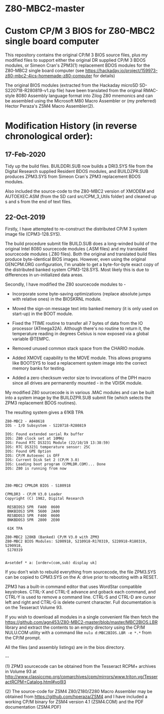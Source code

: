 # Z80-MBC2-master
Custom CP/M 3 BIOS for Z80-MBC2 single board computer
=====================================================

This repository contains the original CP/M 3 BIOS source files, plus
my modified files to support either the original DR supplied CP/M 3
BDOS modules, or Simeon Cran's ZPM3(1) replacement BDOS modules for the
Z80-MBC2 single board computer
(see https://hackaday.io/project/159973-z80-mbc2-4ics-homemade-z80-computer
for details)

The original BIOS modules (extracted from the Hackaday microSD
SD-S220718-R280819-v1.zip file)
have been translated from the original RMAC-style 8080 Assembly language
format into Zilog Z80 mnemonics and can be assembled using the
Microsoft M80 Macro Assembler or (my preferred) Hector Peraza's ZSM4 Macro
Assembler(2).

Modification History (in reverse chronological order):
======================================================

17-Feb-2020
-----------

Tidy up the build files.  BUILDDRI.SUB now builds a DRI3.SYS file from
the Digital Research supplied Resident BDOS modules, and BUILDZPR.SUB
produces ZPM3.SYS from Simeon Cran's ZPM3 replacement BDOS modules.

Also included the source-code to the Z80-MBC2 version of XMODEM and
AUTOEXEC.ASM (from the SD card src/CPM_3_Utils folder) and cleaned
up <NUL>s and <CTRL-Z>s from the end of text files.


22-Oct-2019
-----------

Firstly, I have attempted to re-construct the distributed CP/M 3 system
image file (CPM3-128.SYS).

The build procedure submit file BUILD.SUB does a long-winded build of the
original Intel 8080 sourcecode modules (.ASM files) and my translated
sourcecode modules (.Z80 files).  Both the original and translated build
files produce byte-identical BIOS images.  However, even using the
original GENCPM.ORG configuration, I'm unable to get a byte-for-byte
exact copy of the distributed banked system CPM3-128.SYS. Most likely
this is due to differences in un-initialized data areas.

Secondly, I have modified the Z80 sourcecode modules to -

* Incorporate some byte-saving optimizations (replace absolute jumps with
relative ones) in the BIOSKRNL module.

* Moved the sign-on message text into banked memory (it is only used on
start-up) in the BOOT module.

* Fixed the ?TIME routine to transfer all 7 bytes of data from the IO
processor (ATmega32A).  Although there's no routine to return it, the
temperature reading in degrees Celsius is now exposed via a global
variable @TEMPC.

* Removed unused common stack space from the CHARIO module.

* Added XMOVE capability to the MOVE module.  This allows programs
like BOOTSYS to load a replacement system image into the correct
memory banks for testing.

* Added a zero checksum vector size to invocations of the DPH macro
since all drives are permanently mounted - in the VDISK module.

My modified Z80 sourcecode is in various .MAC modules and can be built
into a system image by the BUILDZPR.SUB submit file (which selects the ZPM3
replacement BDOS routines).

The resulting system gives a 61KB TPA

```
Z80-MBC2 - A040618                                                              
IOS - I/O Subsystem - S220718-R280819                                           
                                                                                
IOS: Found extended serial Rx buffer                                            
IOS: Z80 clock set at 10MHz                                                     
IOS: Found RTC DS3231 Module (22/10/19 13:38:59)                                
IOS: RTC DS3231 temperature sensor: 25C                                         
IOS: Found GPE Option                                                           
IOS: CP/M Autoexec is OFF                                                       
IOS: Current Disk Set 2 (CP/M 3.0)                                              
IOS: Loading boot program (CPMLDR.COM)... Done                                  
IOS: Z80 is running from now                                                    
                                                                                
                                                                                
                                                                                
Z80-MBC2 CPMLDR BIOS - S180918                                                  
                                                                                
CPMLDR3 - CP/M V3.0 Loader                                                      
Copyright (C) 1982, Digital Research                                            
                                                                                
 RESBIOS3 SPR  FA00  0600                                                       
 BNKBIOS3 SPR  5600  2A00                                                       
 RESBDOS3 SPR  F400  0600                                                       
 BNKBDOS3 SPR  2800  2E00                                                       
                                                                                
 61K TPA                                                                        
                                                                                
Z80-MBC2 128KB (Banked) CP/M V3.0 with ZPM3                                     
Z80-MBC2 BIOS Modules: S200918, S210918-R170319, S220918-R180319, S290918,      
 S170319                                                                        
                                                                                
                                                                                
A>setdef * a: [order=(com,sub) display uk] 
```

If you don't wish to rebuild everything from sourcecode, the file ZPM3.SYS
can be copied to CPM3.SYS on the A: drive prior to rebooting with a RESET.

ZPM3 has a built-in command editor that uses WordStar compatible keystrokes.
CTRL-X and CTRL-E advance and goback each command, and CTRL-Y is used to
remove a command line.  CTRL-S and CTRL-D are cursor left and right and
CTRL-G is delete current character.  Full documentation is on the
Tesseract Volume 93.

If you wish to download all modules in a single convenient file then
fetch the
https://github.com/agn453/Z80-MBC2-master/blob/master/MBC2BIOS.LBR library
and extract the contents to an empty directory using the CP/M NULU.COM utility
with a command like ```nulu d:MBC2BIOS.LBR -e *.*``` from the CP/M prompt.

All the files (and assembly listings) are in the bios directory.

--

(1) ZPM3 sourcecode can be obtained from the Tesseract RCPM+ archives
in Volume 93 at
http://www.classiccmp.org/cpmarchives/cpm/mirrors/www.triton.vg/TesseractRCPM+Catalog.html#vol93

(2) The source-code for ZSM4 Z80/Z180/Z280 Macro Assembler may be obtained from
https://github.com/hperaza/ZSM4
and I have included a working CP/M binary for ZSM4 version 4.1 (ZSM4.COM)
and the PDF documentation (ZSM4.PDF)



